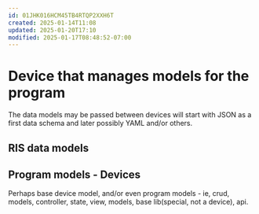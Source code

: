 ```yaml
---
id: 01JHK016HCM45TB4RTQP2XXH6T
created: 2025-01-14T11:08
updated: 2025-01-20T17:10
modified: 2025-01-17T08:48:52-07:00
---
```


# Device that manages models for the program

The data models may be passed between devices will start with JSON as a first data schema and later possibly YAML and/or others.


## RIS data models

## Program models - Devices
Perhaps base device model, and/or even program models - ie, crud, models, controller, state, view, models, base lib(special, not a device), api. 







